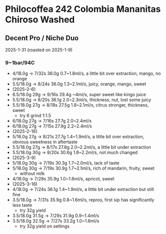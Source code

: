 # Philocoffea 242 Colombia Mananitas Chiroso Washed

## Decent Pro / Niche Duo

2025-1-31 (roasted on 2025-1-9)

### 9~1bar/94C

- 4/18.0g -> 7/32s 36.0g 0.7\~1.8ml/s, a little bit over extraction, mango, no orange
- 5.5/18.0g -> 8/24s 36.0g 1.3\~2.1ml/s, juicy, orange, mango, sweet
- (2025-2-6)
- 6.5/18.0g 29g -> 9/16s 29.4g \~4ml/s, super sweet like kingo juice
- 5.5/18.0g -> 8/20s 36.1g 2.0\~2.3ml/s, thickness, nut, lost some juicy
- 5.5/18.0g 27g -> 8/18s 27.5g 1.8\~2.1ml/s, citrus stronger, thickness, sweet
  - try 6 grind 1:1.5
- 6/18.0g 27g -> 7/16s 27.7g 2.0\~2.4ml/s
- 6/18.0g 27g -> 7/15s 27.9g 2.2\~2.4ml/s
- (2025-2-16)
- 5/18.0g 27g -> 8/21s 27.7g 1.4\~1.9ml/s, a little bit over extraction, obvious sweetness in aftertaste
- 5.5/18.0g 27g -> 8/17s 27.8g 2.0\~2.2ml/s, a little bit under extraction
- 5.5/18.0g 30g -> 8/20s 30.6g 1.8\~2.2ml/s, not much changed
- (2025-3-9)
- 5/18.0g 30g -> 7/19s 30.3g 1.7\~2.0ml/s, lack of taste
- 5/18.0g 30g -> 7/19s 30.9g 1.7\~2.1ml/s, rich of mandarin, fruity, sweet
  - without milk
- 4/18.0g -> 7/28s 35.9g 1.0\~1.8ml/s, apricot, sweet
- (2025-3-16)
- 4/18.0g -> 7/24s 36.1g 1.4\~1.9ml/s, a little bit under extraction but still fine
- 3.5/18.0g -> 7/31s 35.9g 0.8\~1.6ml/s, repros, first sip has significantly less taste
  - try 32g yield
- 3.5/18.0g 31.5g -> 7/29s 31.9g 0.9\~1.4ml/s
- 3.5/18.0g 32.5g -> 7/27s 33.2g 1.0\~1.6ml/s
  - try 32g yield on settings
